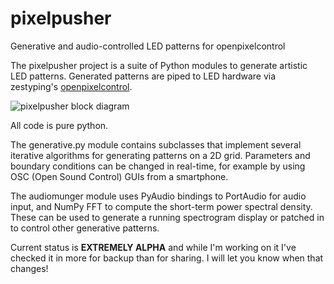 pixelpusher
===========

Generative and audio-controlled LED patterns for openpixelcontrol

The pixelpusher project is a suite of Python modules to generate
artistic LED patterns. Generated patterns are piped to LED hardware
via zestyping's [openpixelcontrol](https://github.com/zestyping/openpixelcontrol).

![pixelpusher block diagram](https://raw2.github.com/headrotor/pixelpusher/master/docs/pixelpusher-block.png)

All code is pure python.

The generative.py module contains subclasses that implement several
iterative algorithms for generating patterns on a 2D grid. Parameters and boundary conditions can be changed in real-time, for example by using OSC (Open Sound Control) GUIs from a smartphone. 

The audiomunger module uses PyAudio bindings to PortAudio for audio
input, and NumPy FFT to compute the short-term power spectral
density. These can be used to generate a running spectrogram display
or patched in to control other generative patterns.

Current status is **EXTREMELY ALPHA** and while I'm working on it I've checked it in more for backup than for sharing. I will let you know when that changes!
